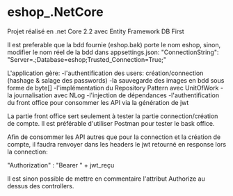 # eshop_.NetCore
Projet réalisé en .net Core 2.2 avec Entity Framework DB First

Il est preferable que la bdd fournie (eshop.bak) porte le nom eshop, sinon, modifier le nom réel de la bdd dans appsettings.json:
"ConnectionString": "Server=.;Database=eshop;Trusted_Connection=True;"



L'application gère:
  -l'authentification des users: création/connection (hashage & salage des passwords)
  -la sauvegarde des images en bdd sous forme de byte[]
  -l'implémentation du Repository Pattern avec UnitOfWork
  -la journalisation avec NLog
  -l'injection de dépendances
  -l'authentification du front office pour consommer les API via la génération de jwt
  
La partie front office sert seulement à tester la partie connection/création de compte.
Il est préférable d'utiliser Postman pour tester le bask office.

Afin de consommer les API autres que pour la connection et la création de compte, il faudra renvoyer dans les headers le jwt retourné en response lors la connection:

"Authorization" : "Bearer " + jwt_reçu

Il est sinon possible de mettre en commentaire l'attribut Authorize au dessus des controllers.

